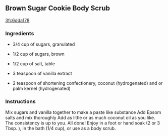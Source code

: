 ## Brown Sugar Cookie Body Scrub

[3fc6dda178](https://cookpad.com/us/recipes/358008-brown-sugar-cookie-body-scrub)

### Ingredients

 - 3/4 cup of sugars, granulated

 - 1/2 cup of sugars, brown

 - 1/2 cup of salt, table

 - 3 teaspoon of vanilla extract

 - 2 teaspoon of shortening confectionery, coconut (hydrogenated) and or palm kernel (hydrogenated)

### Instructions

Mix sugars and vanilla together to make a paste like substance Add Epsom salts and mix thoroughly Add as little or as much coconut oil as you like. The consistency is up to you. All done! Enjoy in a foot or hand soak (2 or 3 Tbsp. ), in the bath (1/4 cup), or use as a body scrub.